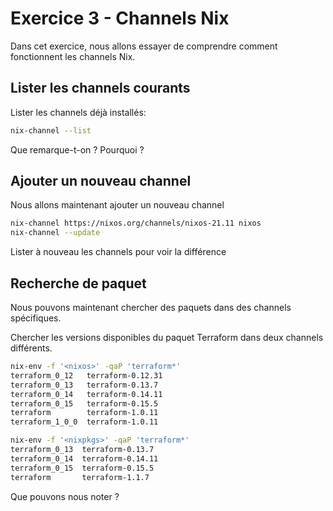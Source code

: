# Exercice 3 - Channels Nix

Dans cet exercice, nous allons essayer de comprendre comment fonctionnent les channels Nix.

## Lister les channels courants

Lister les channels déjà installés:
```bash
nix-channel --list
```

Que remarque-t-on ? Pourquoi ?



## Ajouter un nouveau channel


Nous allons maintenant ajouter un nouveau channel
```bash
nix-channel https://nixos.org/channels/nixos-21.11 nixos
nix-channel --update
```

Lister à nouveau les channels pour voir la différence


## Recherche de paquet

Nous pouvons maintenant chercher des paquets dans des channels spécifiques.

Chercher les versions disponibles du paquet Terraform dans deux channels différents.
```bash
nix-env -f '<nixos>' -qaP 'terraform*'
terraform_0_12   terraform-0.12.31
terraform_0_13   terraform-0.13.7
terraform_0_14   terraform-0.14.11
terraform_0_15   terraform-0.15.5
terraform        terraform-1.0.11
terraform_1_0_0  terraform-1.0.11

nix-env -f '<nixpkgs>' -qaP 'terraform*'
terraform_0_13  terraform-0.13.7
terraform_0_14  terraform-0.14.11
terraform_0_15  terraform-0.15.5
terraform       terraform-1.1.7
```


Que pouvons nous noter ?